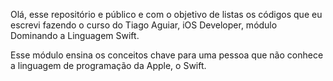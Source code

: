 Olá, esse repositório e público e com o objetivo de listas os códigos que eu escrevi fazendo o curso do Tiago Aguiar, iOS Developer, módulo Dominando a Linguagem Swift.

Esse módulo ensina os conceitos chave para uma pessoa que não conhece a linguagem de programação da Apple, o Swift. 
